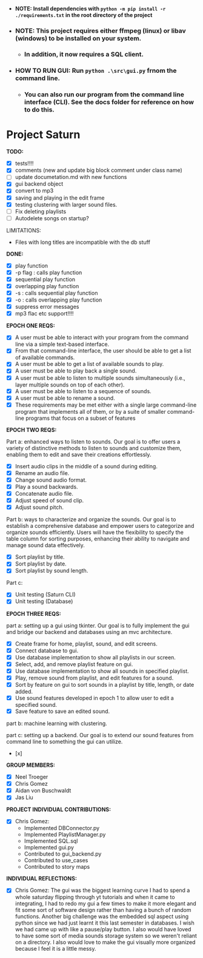 - #### NOTE: Install dependencies with `python -m pip install -r ./requirements.txt` in the root directory of the project

- ### NOTE: This project requires either ffmpeg (linux) or libav (windows) to be installed on your system.
  - ### In addition, it now requires a SQL client.

- ### HOW TO RUN GUI: Run `python .\src\gui.py` frnom the command line.
  - ### You can also run our program from the command line interface (CLI). See the docs folder for reference on how to do this.  

# Project Saturn

**TODO:**

- [x] tests!!!!
- [x] comments (new and update big block comment under class name)
- [ ] update documetation.md with new functions
- [x] gui backend object
- [x] convert to mp3
- [x] saving and playing in the edit frame
- [x] testing clustering with larger sound files.
- [ ] Fix deleting playlists
- [ ] Autodelete songs on startup?

LIMITATIONS:
- Files with long titles are incompatible with the db stuff

**DONE:**

- [x] play function
- [x] -p flag : calls play function
- [x] sequential play function
- [x] overlapping play function
- [x] -s : calls sequential play function
- [x] -o : calls overlapping play function
- [x] suppress error messages
- [x] mp3 flac etc support!!!!

**EPOCH ONE REQS:**

- [x] A user must be able to interact with your program from the command line via a simple text-based interface.
- [x] From that command-line interface, the user should be able to get a list of available commands.
- [x] A user must be able to get a list of available sounds to play.
- [x] A user must be able to play back a single sound.
- [x] A user must be able to listen to multiple sounds simultaneously (i.e., layer multiple sounds on top of each other).
- [x] A user must be able to listen to a sequence of sounds.
- [x] A user must be able to rename a sound.
- [x] These requirements may be met either with a single large command-line program that implements all of them, or by a suite of smaller command-line programs that focus on a subset of features

**EPOCH TWO REQS:**

Part a: enhanced ways to listen to sounds.
Our goal is to offer users a variety of distinctive methods to listen to sounds and customize them, enabling them to edit and save their creations effortlessly.

- [x] Insert audio clips in the middle of a sound during editing.
- [x] Rename an audio file.
- [x] Change sound audio format.
- [x] Play a sound backwards.
- [x] Concatenate audio file.
- [x] Adjust speed of sound clip.
- [x] Adjust sound pitch.

Part b: ways to characterize and organize the sounds.
Our goal is to establish a comprehensive database and empower users to categorize and organize sounds efficiently. Users will have the flexibility to specify the table column for sorting purposes, enhancing their ability to navigate and manage sound data effectively.

- [x] Sort playlist by title.
- [x] Sort playlist by date.
- [x] Sort playlist by sound length.

Part c:

- [x] Unit testing (Saturn CLI)
- [x] Unit testing (Database)

**EPOCH THREE REQS:**

part a: setting up a gui using tkinter.
Our goal is to fully implement the gui and bridge our backend and databases using an mvc architecture.
- [x] Create frame for home, playlist, sound, and edit screens.
- [x] Connect database to gui.
- [x] Use database implementation to show all playlists in our screen.
- [x] Select, add, and remove playlist feature on gui.
- [x] Use database implementation to show all sounds in specified playlist.
- [x] Play, remove sound from playlist, and edit features for a sound.
- [x] Sort by feature on gui to sort sounds in a playlist by title, length, or date added.
- [x] Use sound features developed in epoch 1 to allow user to edit a specified sound.
- [x] Save feature to save an edited sound.

part b: machine learning with clustering.

part c: setting up a backend.
Our goal is to extend our sound features from command line to something the gui can utilize.
- [x]

**GROUP MEMBERS:**

- [x] Neel Troeger
- [x] Chris Gomez
- [x] Aidan von Buschwaldt
- [x] Jas Liu

**PROJECT INDIVIDUAL CONTRIBUTIONS:**

- [x] Chris Gomez: 
    - Implemented DBConnector.py
    - Implemented PlaylistManager.py
    - Implemented SQL.sql
    - Implemented gui.py
    - Contributed to gui_backend.py
    - Contributed to use_cases
    - Contributed to story maps

**INDIVIDUAL REFLECTIONS:**

- [x] Chris Gomez: The gui was the biggest learning curve I had to spend a whole saturday flipping through yt tutorials and when it came to integrating, I had to redo my gui a few times to make it more elegant and fit some sort of software design rather than having a bunch of random functions. Another big challenge was the embedded sql aspect using python since we had just learnt it this last semester in databases. I wish we had came up with like a pause/play button. I also would have loved to have some sort of media sounds storage system so we weren't reliant on a directory. I also would love to make the gui visually more organized because I feel it is a little messy. 